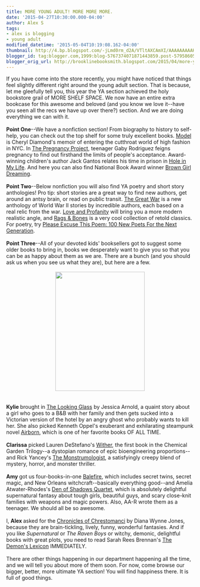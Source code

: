 ```yaml
---
title: MORE YOUNG ADULT! MORE MORE MORE.
date: '2015-04-27T10:30:00.000-04:00'
author: Alex S
tags:
- alex is blogging
- young adult
modified_datetime: '2015-05-04T10:19:08.162-04:00'
thumbnail: http://4.bp.blogspot.com/-jLmd0rm_d2A/VTltAXCAmXI/AAAAAAAAAHA/AkJcxFTmvnY/s72-c/IMG_0571.JPG
blogger_id: tag:blogger.com,1999:blog-5767374071871443859.post-5795860541011914023
blogger_orig_url: http://brooklinebooksmith.blogspot.com/2015/04/more-young-adult-more-more-more.html
---
```


<div dir="ltr" style="text-align: left;" trbidi="on">If you have come into the store recently, you might have noticed that things feel slightly different right around the young adult section. That is because, let me gleefully tell you, this year the YA section achieved the holy bookstore grail of MORE SHELF SPACE. We now have an entire extra bookcase for this awesome and beloved (and you know we love it--have you seen all the recs we have up over there?) section. And we are doing everything we can with it.<br /><br /><b>Point One</b>--We have a nonfiction section! From biography to history to self-help, you can check out the top shelf for some truly excellent books. <a href="http://www.brooklinebooksmith-shop.com/book/9781416959045">Model </a>is Cheryl Diamond's memoir of entering the cutthroat world of high fashion in NYC. In <a href="http://www.brooklinebooksmith-shop.com/book/9781442446236">The Pregnancy Project</a>, teenager Gaby Rodriguez feigns pregnancy to find out firsthand the limits of people's acceptance. Award-winning children's author Jack Gantos relates his time in prison in <a href="http://www.brooklinebooksmith-shop.com/book/9780312641573">Hole in My Life</a>. And here you can also find National Book Award winner <a href="http://www.brooklinebooksmith-shop.com/book/9780399252518">Brown Girl Dreaming</a>.<br /><br /><b>Point Two</b>--Below nonfiction you will also find YA poetry and short story anthologies! Pro tip: short stories are a great way to find new authors, get around an antsy brain, or read on public transit. <a href="http://www.brooklinebooksmith-shop.com/book/9780763675547">The Great War</a> is a new anthology of World War II stories by incredible authors, each based on a real relic from the war. <a href="http://www.brooklinebooksmith-shop.com/book/9781630790127">Love and Profanity</a> will bring you a more modern realistic angle, and <a href="http://www.brooklinebooksmith-shop.com/book/9780316212939">Rags &amp; Bones</a> is a very cool collection of retold classics. For poetry, try <a href="http://www.brooklinebooksmith-shop.com/book/9780670014798">Please Excuse This Poem: 100 New Poets For the Next Generation</a>.<br /><br /><b>Point Three</b>--All of your devoted kids' booksellers got to suggest some older books to bring in, books we desperately want to give you so that you can be as happy about them as we are. There are a bunch (and you should ask us when you see us what they are), but here are a few.<br /><br /><div class="separator" style="clear: both; text-align: center;"><a href="http://4.bp.blogspot.com/-jLmd0rm_d2A/VTltAXCAmXI/AAAAAAAAAHA/AkJcxFTmvnY/s1600/IMG_0571.JPG" imageanchor="1" style="margin-left: 1em; margin-right: 1em;"><img border="0" height="320" src="http://4.bp.blogspot.com/-jLmd0rm_d2A/VTltAXCAmXI/AAAAAAAAAHA/AkJcxFTmvnY/s1600/IMG_0571.JPG" width="240" /></a></div><br /><br /><b>Kylie </b>brought in <a href="http://www.brooklinebooksmith-shop.com/book/9781939765901">The Looking Glass</a> by Jessica Arnold, a quaint story about a girl who goes to a B&amp;B with her family and then gets sucked into a Victorian version of the hotel by an angry ghost who probably wants to kill her. She also picked Kenneth Oppel's exuberant and exhilarating steampunk novel <a href="http://www.brooklinebooksmith-shop.com/book/9780060531829">Airborn</a>, which is one of her favorite books OF ALL TIME.<br /><br /><b>Clarissa</b> picked Lauren DeStefano's <a href="http://www.brooklinebooksmith-shop.com/book/9781442409064">Wither</a>, the first book in the Chemical Garden Trilogy--a dystopian romance of epic bioengineering proportions--and Rick Yancey's <a href="http://www.brooklinebooksmith-shop.com/book/9781416984498">The Monstrumologist</a>, a satisfyingly creepy blend of mystery, horror, and monster thriller.<br /><br /><b>Amy </b>got us four-books-in-one <a href="http://www.brooklinebooksmith-shop.com/book/9781595144119">Balefire</a>, which includes secret twins, secret magic, and New Orleans witchcraft--basically everything good--and Amelia Atwater-Rhodes's <a href="http://www.brooklinebooksmith-shop.com/book/9780385738941">Den of Shadows Quartet</a>, which is absolutely delightful supernatural fantasy about tough girls, beautiful guys, and scary close-knit families with weapons and magic powers. Also, AA-R wrote them as a teenager. We should all be so awesome.<br /><br />I, <b>Alex </b>asked for the <a href="http://www.brooklinebooksmith-shop.com/book/9780064472685">Chronicles of Chrestomanci</a> by Diana Wynne Jones, because they are brain-tickling, lively, funny, wonderful fantasies. And if you like <i>Supernatural </i>or <i>The Raven Boys</i> or witchy, demonic, delightful books with great plots, you need to read Sarah Rees Brennan's <a href="http://www.brooklinebooksmith-shop.com/book/9781416963806">The Demon's Lexicon</a> IMMEDIATELY. <br /><br />There are other things happening in our department happening all the time, and we will tell you about more of them soon. For now, come browse our bigger, better, more ultimate YA section! You will find happiness there. It is full of good things. </div>